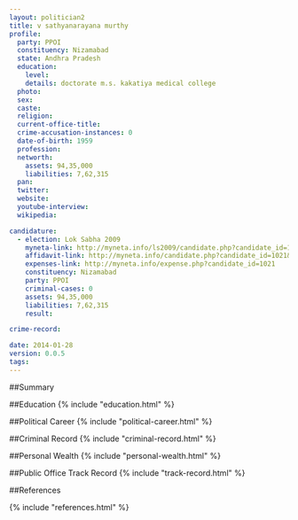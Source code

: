 ```yaml
---
layout: politician2
title: v sathyanarayana murthy
profile: 
  party: PPOI
  constituency: Nizamabad
  state: Andhra Pradesh
  education: 
    level: 
    details: doctorate m.s. kakatiya medical college
  photo: 
  sex: 
  caste: 
  religion: 
  current-office-title: 
  crime-accusation-instances: 0
  date-of-birth: 1959
  profession: 
  networth: 
    assets: 94,35,000
    liabilities: 7,62,315
  pan: 
  twitter: 
  website: 
  youtube-interview: 
  wikipedia: 

candidature: 
  - election: Lok Sabha 2009
    myneta-link: http://myneta.info/ls2009/candidate.php?candidate_id=1021
    affidavit-link: http://myneta.info/candidate.php?candidate_id=1021&scan=original
    expenses-link: http://myneta.info/expense.php?candidate_id=1021
    constituency: Nizamabad 
    party: PPOI
    criminal-cases: 0
    assets: 94,35,000
    liabilities: 7,62,315
    result:  

crime-record: 

date: 2014-01-28
version: 0.0.5
tags: 
---
```

##Summary


##Education
{% include "education.html" %}


##Political Career
{% include "political-career.html" %}


##Criminal Record
{% include "criminal-record.html" %}


##Personal Wealth
{% include "personal-wealth.html" %}


##Public Office Track Record
{% include "track-record.html" %}


##References


{% include "references.html" %}